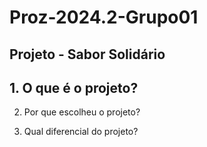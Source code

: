 # Proz-2024.2-Grupo01
## Projeto - Sabor Solidário


## 1. O que é o projeto?


2. Por que escolheu o projeto?


3. Qual diferencial do projeto?
